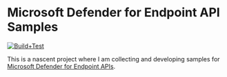 # Microsoft Defender for Endpoint API Samples

[![Build+Test](https://github.com/jcoliz/defender-endpoint-samples/actions/workflows/build.yml/badge.svg)](https://github.com/jcoliz/defender-endpoint-samples/actions/workflows/build.yml)

This is a nascent project where I am collecting and developing samples for
[Microsoft Defender for Endpoint APIs](https://learn.microsoft.com/en-us/defender-endpoint/api/management-apis).

